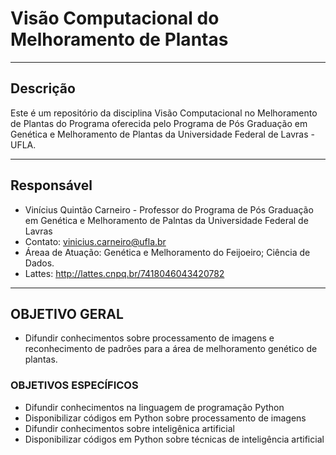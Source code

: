 
# Visão Computacional do Melhoramento de Plantas

---
## Descrição
Este é um repositório da disciplina Visão Computacional no Melhoramento de Plantas do Programa oferecida pelo Programa de Pós Graduação em Genética e Melhoramento de Plantas da Universidade Federal de Lavras - UFLA.

---
## Responsável

- Vinícius Quintão Carneiro - Professor do Programa de Pós Graduação em Genética e Melhoramento de Palntas da Universidade Federal de Lavras
- Contato: vinicius.carneiro@ufla.br
- Áreaa de Atuação: Genética e Melhoramento do Feijoeiro; Ciência de Dados.
- Lattes: http://lattes.cnpq.br/7418046043420782 

---
## OBJETIVO GERAL
- Difundir conhecimentos sobre processamento de imagens e reconhecimento de padrões para a área de melhoramento genético de plantas.

### OBJETIVOS ESPECÍFICOS
- Difundir conhecimentos na linguagem de programação Python
- Disponibilizar códigos em Python sobre processamento de imagens
- Difundir conhecimentos sobre inteligênica artificial
- Disponibilizar códigos em Python sobre técnicas de inteligência artificial
